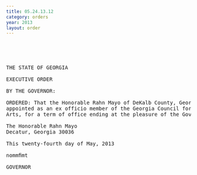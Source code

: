 ```yaml
---
title: 05.24.13.12
category: orders
year: 2013
layout: order
---
```


<pre> 

  

THE STATE OF GEORGIA

EXECUTIVE ORDER

BY THE GOVERNOR:

ORDERED: That the Honorable Rahn Mayo of DeKalb County, Georgia, is
appointed as an ex officio member of the Georgia Council for the
Arts, for a term of office ending at the pleasure of the Governor.

The Honorable Rahn Mayo
Decatur, Georgia 30036

This twenty-fourth day of May, 2013

nommﬁmt

GOVERNOR

</pre>
